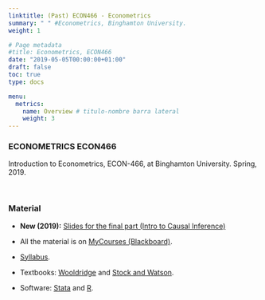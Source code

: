 ```yaml
---
linktitle: (Past) ECON466 - Econometrics
summary: " " #Econometrics, Binghamton University.
weight: 1

# Page metadata
#title: Econometrics, ECON466
date: "2019-05-05T00:00:00+01:00"
draft: false
toc: true
type: docs

menu:
  metrics:
    name: Overview # titulo-nombre barra lateral
    weight: 3
---
```


### ECONOMETRICS ECON466

Introduction to Econometrics, ECON-466, at Binghamton University. Spring, 2019.

<br/>

### Material

- **New (2019):** [Slides for the final part (Intro to Causal Inference)](/presentations/ECON466/slides)

- All the material is on [MyCourses (Blackboard)](http://mycourses.binghamton.edu).

- [Syllabus](/documents/Syllabus_ECON466_CHANCI.pdf).

- Textbooks: [Wooldridge](https://www.cengage.com/c/introductory-econometrics-a-modern-approach-6e-wooldridge/9781305270107) and [Stock and Watson](https://www.pearson.com/us/higher-education/product/Stock-Introduction-to-Econometrics-3rd-Edition/9780138009007.html).

- Software: [Stata](http://www.stata.com) and [R](https://www.r-project.org/).

<br/>
